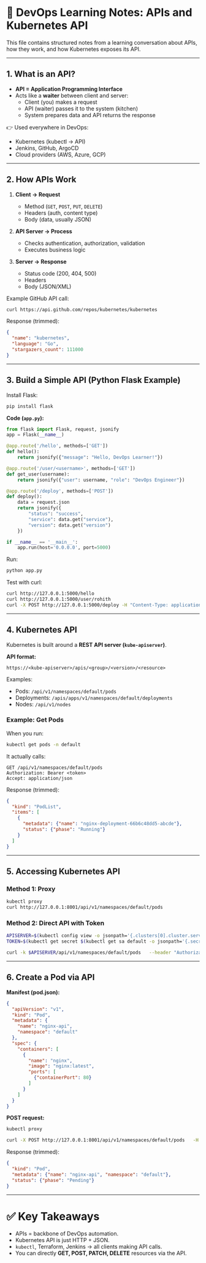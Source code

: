 
# 📘 DevOps Learning Notes: APIs and Kubernetes API

This file contains structured notes from a learning conversation about APIs, how they work, and how Kubernetes exposes its API.  

---

## 1. What is an API?

- **API = Application Programming Interface**
- Acts like a **waiter** between client and server:
  - Client (you) makes a request
  - API (waiter) passes it to the system (kitchen)
  - System prepares data and API returns the response

👉 Used everywhere in DevOps:
- Kubernetes (kubectl → API)
- Jenkins, GitHub, ArgoCD
- Cloud providers (AWS, Azure, GCP)

---

## 2. How APIs Work

1. **Client → Request**
   - Method (`GET`, `POST`, `PUT`, `DELETE`)
   - Headers (auth, content type)
   - Body (data, usually JSON)

2. **API Server → Process**
   - Checks authentication, authorization, validation
   - Executes business logic

3. **Server → Response**
   - Status code (200, 404, 500)
   - Headers
   - Body (JSON/XML)

Example GitHub API call:
```bash
curl https://api.github.com/repos/kubernetes/kubernetes
```

Response (trimmed):
```json
{
  "name": "kubernetes",
  "language": "Go",
  "stargazers_count": 111000
}
```

---

## 3. Build a Simple API (Python Flask Example)

Install Flask:
```bash
pip install flask
```

**Code (`app.py`):**
```python
from flask import Flask, request, jsonify
app = Flask(__name__)

@app.route('/hello', methods=['GET'])
def hello():
    return jsonify({"message": "Hello, DevOps Learner!"})

@app.route('/user/<username>', methods=['GET'])
def get_user(username):
    return jsonify({"user": username, "role": "DevOps Engineer"})

@app.route('/deploy', methods=['POST'])
def deploy():
    data = request.json
    return jsonify({
        "status": "success",
        "service": data.get("service"),
        "version": data.get("version")
    })

if __name__ == '__main__':
    app.run(host='0.0.0.0', port=5000)
```

Run:
```bash
python app.py
```

Test with curl:
```bash
curl http://127.0.0.1:5000/hello
curl http://127.0.0.1:5000/user/rohith
curl -X POST http://127.0.0.1:5000/deploy -H "Content-Type: application/json" -d '{"service":"nginx","version":"1.21"}'
```

---

## 4. Kubernetes API

Kubernetes is built around a **REST API server (`kube-apiserver`)**.

**API format:**
```
https://<kube-apiserver>/apis/<group>/<version>/<resource>
```

Examples:
- Pods: `/api/v1/namespaces/default/pods`
- Deployments: `/apis/apps/v1/namespaces/default/deployments`
- Nodes: `/api/v1/nodes`

### Example: Get Pods
When you run:
```bash
kubectl get pods -n default
```
It actually calls:
```http
GET /api/v1/namespaces/default/pods
Authorization: Bearer <token>
Accept: application/json
```

Response (trimmed):
```json
{
  "kind": "PodList",
  "items": [
    {
      "metadata": {"name": "nginx-deployment-66b6c48dd5-abcde"},
      "status": {"phase": "Running"}
    }
  ]
}
```

---

## 5. Accessing Kubernetes API

### Method 1: Proxy
```bash
kubectl proxy
curl http://127.0.0.1:8001/api/v1/namespaces/default/pods
```

### Method 2: Direct API with Token
```bash
APISERVER=$(kubectl config view -o jsonpath='{.clusters[0].cluster.server}')
TOKEN=$(kubectl get secret $(kubectl get sa default -o jsonpath='{.secrets[0].name}') -o jsonpath='{.data.token}' | base64 --decode)

curl -k $APISERVER/api/v1/namespaces/default/pods   --header "Authorization: Bearer $TOKEN"
```

---

## 6. Create a Pod via API

**Manifest (pod.json):**
```json
{
  "apiVersion": "v1",
  "kind": "Pod",
  "metadata": {
    "name": "nginx-api",
    "namespace": "default"
  },
  "spec": {
    "containers": [
      {
        "name": "nginx",
        "image": "nginx:latest",
        "ports": [
          {"containerPort": 80}
        ]
      }
    ]
  }
}
```

**POST request:**
```bash
kubectl proxy

curl -X POST http://127.0.0.1:8001/api/v1/namespaces/default/pods   -H "Content-Type: application/json"   -d @pod.json
```

Response (trimmed):
```json
{
  "kind": "Pod",
  "metadata": {"name": "nginx-api", "namespace": "default"},
  "status": {"phase": "Pending"}
}
```

---

# ✅ Key Takeaways

- APIs = backbone of DevOps automation.  
- Kubernetes API is just HTTP + JSON.  
- `kubectl`, Terraform, Jenkins → all clients making API calls.  
- You can directly **GET, POST, PATCH, DELETE** resources via the API.  


